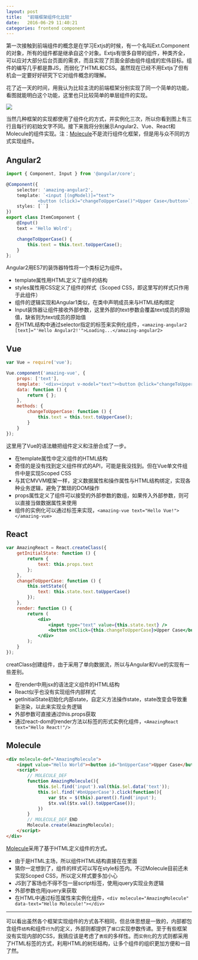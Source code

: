 ```yaml
---
layout: post
title:  "前端框架组件化比较"
date:   2016-06-29 11:40:21
categories: frontend component
---
```


第一次接触到前端组件的概念是在学习Extjs的时候，有一个名叫Ext.Component的对象，所有的组件都是继承自这个对象。Extjs有很多自带的组件，种类齐全，可以应对大部分后台页面的需求，而且实现了页面全部由组件组成的宏伟目标。组件的编写几乎都是靠JS，而弱化了HTML和CSS。虽然现在已经不用Extjs了但有机会一定要好好研究下它对组件概念的理解。

花了近一天的时间，用我认为比较主流的前端框架分别实现了同一个简单的功能，看图就能明白这个功能，这里也只比较简单的单层组件的实现。

![](https://raw.githubusercontent.com/xxapp/xxapp.github.io/master/assests/component-prototype.png)

当然几种框架的实现都使用了组件化的方式，并实例化三次，所以你看到图上有三行且每行的初始文字不同。接下来我将分别展示Angular2、Vue、React和Molecule的组件实现。注：[Molecule]不是流行组件化框架，但是用与众不同的方式实现组件。

## Angular2

``` typescript
import { Component, Input } from '@angular/core';

@Component({
    selector: 'amazing-angular2',
    template: `<input [(ngModel)]="text">
            <button (click)="changeToUpperCase()">Upper Case</button>`,
    styles: [``]
})
export class ItemComponent {
    @Input()
    text = 'Hello Wolrd';

    changeToUpperCase() {
        this.text = this.text.toUpperCase();
    }
};
```
Angular2用ES7的装饰器特性将一个类标记为组件。

* template属性用HTML定义了组件的结构
* styles属性用CSS定义了组件的样式（Scoped CSS，即这里写的样式只作用于此组件）
* 组件的逻辑实现和Angular1类似，在类中声明成员来与HTML结构绑定
* Input装饰器让组件接收外部参数，这里外部的text参数会覆盖text成员的原始值，缺省则为text成员的原始值
* 在HTML结构中通过selector指定的标签来实例化组件，`<amazing-angular2 [text]="'Hello Angular2!'">Loading...</amazing-angular2>`

## Vue

``` javascript
var Vue = require('vue');

Vue.component('amazing-vue', {
    props: ['text'],
    template: '<div><input v-model="text"><button @click="changeToUpperCase">Upper Case</button></div>',
    data: function () {
        return { };
    },
    methods: {
        changeToUpperCase: function () {
            this.text = this.text.toUpperCase();
        }
    }
});
```
这里用了Vue的语法糖把组件定义和注册合成了一步。

* 在template属性中定义组件的HTML结构
* 奇怪的是没有找到定义组件样式的API，可能是我没找到。但在Vue单文件组件中是实现Scoped CSS
* 与其它MVVM框架一样，定义数据属性和操作属性与HTML结构绑定，实现各种业务逻辑，避免了繁琐的DOM操作
* props属性定义了组件可以接受的外部参数的数组，如果传入外部参数，则可以直接当做数据属性来使用
* 组件的实例化可以通过标签来实现，`<amazing-vue text="Hello Vue!"></amazing-vue>`

## React

``` jsx
var AmazingReact = React.createClass({
    getInitialState: function () {
        return {
            text: this.props.text
        };
    },
    changeToUpperCase: function () {
        this.setState({
            text: this.state.text.toUpperCase()
        });
    },
    render: function () {
        return (
            <div>
                <input type="text" value={this.state.text} />
                <button onClick={this.changeToUpperCase}>Upper Case</button>
            </div>
        );
    }
});
```
creatClass创建组件，由于采用了单向数据流，所以与Angular和Vue的实现有一些差别。

* 在render中用jsx的语法定义组件的HTML结构
* React似乎也没有实现组件内部样式
* getInitialState初始化内部state，自定义方法操作state，state改变会导致重新渲染，以此来实现业务逻辑
* 外部参数可直接通过this.props获取
* 通过react-dom的render方法以标签的形式实例化组件，`<AmazingReact text="Hello React!"/>`

## Molecule

``` html
<div molecule-def="AmazingMolecule">
    <input value="Hello World"><button id="bnUpperCase">Upper Case</button>
    <script>
        // MOLECULE_DEF
        function AmazingMolecule(){
            this.$el.find('input').val(this.$el.data('text'));
            this.$el.find('#bnUpperCase').click(function(){
                var $tx = $(this).parent().find('input');
                $tx.val($tx.val().toUpperCase());
            })
        }
        // MOLECULE_DEF_END
        Molecule.create(AmazingMolecule);
    </script>
</div>
```
[Molecule]采用了基于HTML定义组件的方式。

* 由于是HTML主场，所以组件HTML结构直接在在里面
* 猜你一定想到了，组件的样式可以写在style标签内。不过Molecule目前还未实现Scoped CSS，所以定义样式要多加小心
* JS到了客场也不得不包一层script标签，使用jquery实现业务逻辑
* 外部参数也用jquery来获取
* 在HTML中通过标签属性来实例化组件，`<div molecule="AmazingMolecule" data-text="Hello Molecule!"></div>`

---

可以看出虽然各个框架实现组件的方式各不相同，但总体思想是一致的，内部都包含组件`结构`和组件`行为`的定义，外部则都提供了`接口`实现参数传递。至于有些框架没有实现内部的CSS，我猜应该是考虑了`表现`的多样性。而`实例化`的方式则都采用了HTML标签的方式，利用HTML的树形结构，让多个组件的组织更加方便和一目了然。

[Molecule]:      https://github.com/inshua/d2js/blob/master/WebContent/guide/molecule.md
